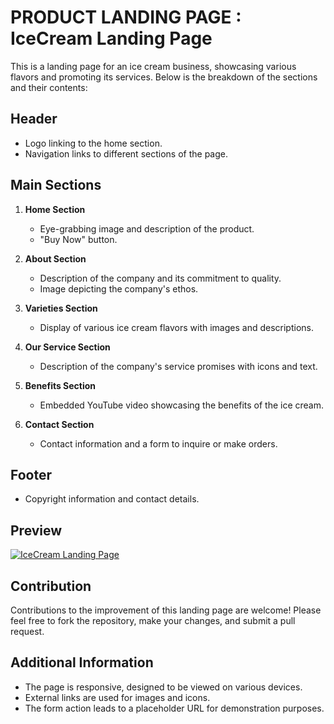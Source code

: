 # PRODUCT LANDING PAGE : IceCream Landing Page

This is a landing page for an ice cream business, showcasing various flavors and promoting its services. Below is the breakdown of the sections and their contents:

## Header
- Logo linking to the home section.
- Navigation links to different sections of the page.

## Main Sections
1. **Home Section**
   - Eye-grabbing image and description of the product.
   - "Buy Now" button.

2. **About Section**
   - Description of the company and its commitment to quality.
   - Image depicting the company's ethos.

3. **Varieties Section**
   - Display of various ice cream flavors with images and descriptions.

4. **Our Service Section**
   - Description of the company's service promises with icons and text.

5. **Benefits Section**
   - Embedded YouTube video showcasing the benefits of the ice cream.

6. **Contact Section**
   - Contact information and a form to inquire or make orders.

## Footer
- Copyright information and contact details.

## Preview
[![IceCream Landing Page](web.page)](https://github.com/mueezbaig/Ice-Cream-Landing_page/blob/main/webpage.png)

## Contribution
Contributions to the improvement of this landing page are welcome! Please feel free to fork the repository, make your changes, and submit a pull request.

## Additional Information
- The page is responsive, designed to be viewed on various devices.
- External links are used for images and icons.
- The form action leads to a placeholder URL for demonstration purposes.

